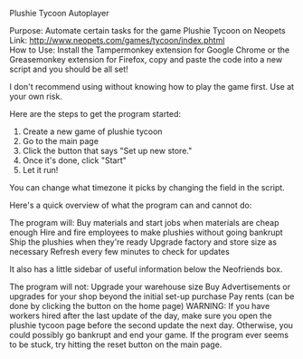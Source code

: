 Plushie Tycoon Autoplayer  

Purpose: Automate certain tasks for the game Plushie Tycoon on Neopets  
Link: http://www.neopets.com/games/tycoon/index.phtml  
How to Use: Install the Tampermonkey extension for Google Chrome or the Greasemonkey extension for Firefox, copy and paste the code into a new script and you should be all set!  

I don't recommend using without knowing how to play the game first. Use at your own risk.  

Here are the steps to get the program started:
1. Create a new game of plushie tycoon
2. Go to the main page
3. Click the button that says "Set up new store."
4. Once it's done, click "Start"
5. Let it run!

You can change what timezone it picks by changing the field in the script.

Here's a quick overview of what the program can and cannot do:

The program will:
Buy materials and start jobs when materials are cheap enough
Hire and fire employees to make plushies without going bankrupt
Ship the plushies when they're ready
Upgrade factory and store size as necessary
Refresh every few minutes to check for updates

It also has a little sidebar of useful information below the Neofriends box.

The program will not:
Upgrade your warehouse size
Buy Advertisements or upgrades for your shop beyond the initial set-up purchase
Pay rents (can be done by clicking the button on the home page)
WARNING: If you have workers hired after the last update of the day, make sure you open the plushie tycoon page before the second update the next day. Otherwise, you could possibly go bankrupt and end your game.
If the program ever seems to be stuck, try hitting the reset button on the main page.
